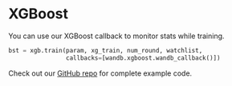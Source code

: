 # XGBoost

You can use our XGBoost callback to monitor stats while training.

```python
bst = xgb.train(param, xg_train, num_round, watchlist,
                callbacks=[wandb.xgboost.wandb_callback()])
```

Check out our [GitHub repo](https://github.com/wandb/examples) for complete example code.
